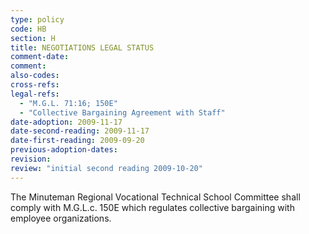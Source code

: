```yaml
---
type: policy
code: HB
section: H
title: NEGOTIATIONS LEGAL STATUS
comment-date:
comment:
also-codes:
cross-refs:
legal-refs:
  - "M.G.L. 71:16; 150E"
  - "Collective Bargaining Agreement with Staff"
date-adoption: 2009-11-17
date-second-reading: 2009-11-17
date-first-reading: 2009-09-20
previous-adoption-dates:
revision: 
review: "initial second reading 2009-10-20"
---
```


The Minuteman Regional Vocational Technical School Committee shall comply with M.G.L.c. 150E which regulates collective bargaining with employee organizations.
